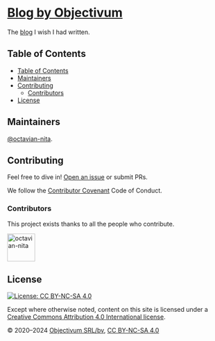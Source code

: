 # [Blog by Objectivum](http://objectivum.eu/)

The [blog](http://objectivum.eu/) I wish I had written.

## Table of Contents

- [Table of Contents](#table-of-contents)
- [Maintainers](#maintainers)
- [Contributing](#contributing)
  - [Contributors](#contributors)
- [License](#license)

## Maintainers

[@octavian-nita](https://github.com/octavian-nita).

## Contributing

Feel free to dive in! [Open an issue](https://github.com/objectivum/blog/issues/new) or submit PRs.

We follow the [Contributor Covenant](http://contributor-covenant.org/version/1/3/0/) Code of Conduct.

### Contributors

This project exists thanks to all the people who contribute.

<a class="CircleBadge CircleBadge--small" title="octavian-nita">
  <img src="https://github.com/octavian-nita.png?v=3&s=64"
       class="CircleBadge CircleBadge--small avatar" alt="octavian-nita" width="64" height="64"/>
</a>

## License

[![License: CC BY-NC-SA 4.0](https://img.shields.io/badge/License-CC%20BY--NC--SA%204.0-lightgrey.svg)](https://creativecommons.org/licenses/by-nc-sa/4.0/)

Except where otherwise noted, content on this site is licensed under a
[Creative Commons Attribution 4.0 International license](https://creativecommons.org/licenses/by-nc-sa/4.0/).

&copy; 2020&ndash;2024 [Objectivum SRL/bv](http://objectivum.eu/),
[CC BY-NC-SA 4.0](https://creativecommons.org/licenses/by-nc-sa/4.0/)
